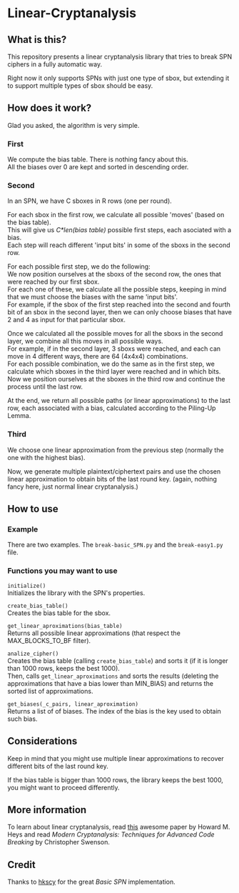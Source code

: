 # Linear-Cryptanalysis


## What is this?

This repository presents a linear cryptanalysis library that tries to break SPN ciphers in a fully automatic way.  

Right now it only supports SPNs with just one type of sbox, but extending it to support multiple types of sbox should be easy.


## How does it work?

Glad you asked, the algorithm is very simple.  

### First

We compute the bias table. There is nothing fancy about this.  
All the biases over 0 are kept and sorted in descending order.

### Second

In an SPN, we have C sboxes in R rows (one per round).  

For each sbox in the first row, we calculate all possible 'moves' (based on the bias table).  
This will give us *C\*len(bias table)* possible first steps, each asociated with a bias.  
Each step will reach different 'input bits' in some of the sboxs in the second row.  

For each possible first step, we do the following:  
We now position ourselves at the sboxs of the second row, the ones that were reached by our first sbox.  
For each one of these, we calculate all the possible steps, keeping in mind that we must choose the biases with the same 'input bits'.  
For example, if the sbox of the first step reached into the second and fourth bit of an sbox in the second layer, then we can only choose biases that have 2 and 4 as input for that particular sbox.  

Once we calculated all the possible moves for all the sboxs in the second layer, we combine all this moves in all possible ways.  
For example, if in the second layer, 3 sboxs were reached, and each can move in 4 different ways, there are 64 (4x4x4) combinations.  
For each possible combination, we do the same as in the first step, we calculate which sboxes in the third layer were reached and in which bits.  
Now we position ourselves at the sboxes in the third row and continue the process until the last row.  

At the end, we return all possible paths (or linear approximations) to the last row, each associated with a bias, calculated according to the Piling-Up Lemma.  


### Third

We choose one linear approximation from the previous step (normally the one with the highest bias).  

Now, we generate multiple plaintext/ciphertext pairs and use the chosen linear approximation to obtain bits of the last round key. (again, nothing fancy here, just normal linear cryptanalysis.)

## How to use

### Example  
There are two examples. The `break-basic_SPN.py` and the `break-easy1.py` file.  

### Functions you may want to use

`initialize()`  
Initializes the library with the SPN's properties.  

`create_bias_table()`  
Creates the bias table for the sbox.  

`get_linear_aproximations(bias_table)`  
Returns all possible linear approximations (that respect the MAX_BLOCKS_TO_BF filter).  

`analize_cipher()`  
Creates the bias table (calling `create_bias_table`) and sorts it (if it is longer than 1000 rows, keeps the best 1000).  
Then, calls `get_linear_aproximations` and sorts the results (deleting the approximations that have a bias lower than MIN_BIAS) and returns the sorted list of approximations.  

`get_biases(_c_pairs, linear_aproximation)`  
Returns a list of of biases. The index of the bias is the key used to obtain such bias.

## Considerations

Keep in mind that you might use multiple linear approximations to recover different bits of the last round key.  

If the bias table is bigger than 1000 rows, the library keeps the best 1000, you might want to proceed differently.  

## More information

To learn about linear cryptanalysis, read [this](https://www.engr.mun.ca/~howard/PAPERS/ldc_tutorial.pdf) awesome paper by Howard M. Heys and read *Modern Cryptanalysis: Techniques for Advanced Code Breaking* by Christopher Swenson.


## Credit

Thanks to [hkscy](https://github.com/hkscy/Basic-SPN-cryptanalysis) for the great *Basic SPN* implementation.
